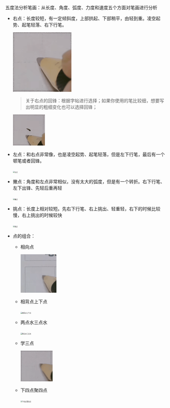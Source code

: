 五度法分析笔画：从长度、角度、弧度、力度和速度五个方面对笔画进行分析

- 右点：长度较短，有一定倾斜度，上部拱起、下部稍平，由轻到重。凌空起势、起笔轻落、右下行笔。
  
  <img src="..\image\右点.gif" alt="右点" style="zoom: 33%;" align="" />

  >关于右点的回锋：根据字帖进行选择；如果你使用的笔比较细，想要写出明显的粗细变化也可以选择回锋；

  <img src="..\image\右点回锋.gif" alt="右点回锋" style="zoom:33%;" />
  
- 左点：和右点非常像，也是凌空起势、起笔轻落，但是左下行笔，最后有一个顿笔或者回锋。
  
  <img src="..\image\左点.gif" alt="左点" style="zoom:33%;" />
  
- 撇点：角度和左点非常相似，没有太大的弧度，但是有一个转折。右下行笔、左下出锋、先轻后重再轻
  
  <img src="..\image\撇点.gif" alt="撇点" style="zoom:33%;" />
  
- 挑点：长度上相对较短。先右下行笔、右上挑出、轻重轻，右下的时候比较慢，右上挑出的时候较快
  
  <img src="..\image\挑点.gif" alt="挑点" style="zoom:33%;" />
  
- 点的组合：
  
  - 相向点
  
    <img src="..\image\相向点.gif" alt="相向点" style="zoom:33%;" />
  
  - 相背点上下点
  
    <img src="..\image\相背点上下点.gif" alt="相背点上下点" style="zoom:33%;" />
  
  - 两点水三点水
  
    <img src="..\image\两点水三点水.gif" alt="两点水三点水" style="zoom:33%;" />
  
  - 学三点
  
    <img src="..\image\学三点.gif" alt="学三点" style="zoom:33%;" />
  
  - 下四点聚四点
  
    <img src="..\image\下四点聚四点.gif" alt="下四点聚四点" style="zoom:33%;" />
  
  

